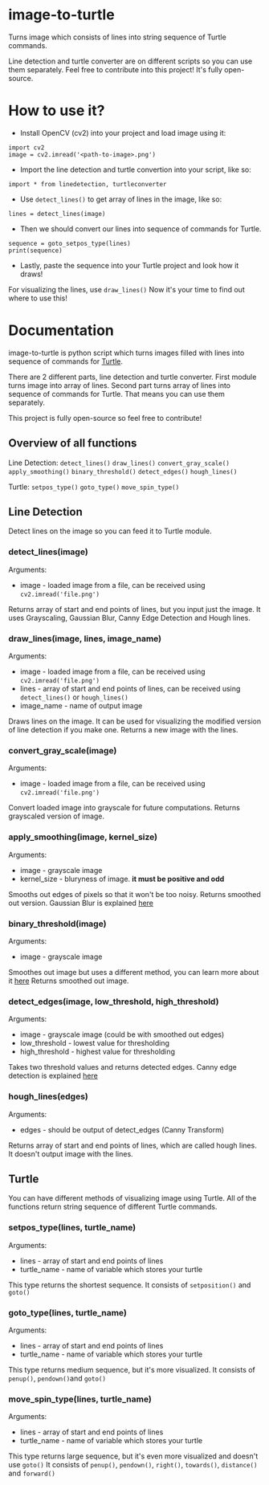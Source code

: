 # image-to-turtle
Turns image which consists of lines into string sequence of Turtle commands.

Line detection and turtle converter are on different scripts so you can use them separately.
Feel free to contribute into this project! It's fully open-source.

# How to use it?
- Install OpenCV (cv2) into your project and load image using it:
```
import cv2 
image = cv2.imread('<path-to-image>.png')
```
- Import the line detection and turtle convertion into your script, like so:
```
import * from linedetection, turtleconverter 
```
- Use ```detect_lines()``` to get array of lines in the image, like so:
```
lines = detect_lines(image)
```
- Then we should convert our lines into sequence of commands for Turtle.
```
sequence = goto_setpos_type(lines)
print(sequence)
```
- Lastly, paste the sequence into your Turtle project and look how it draws!

For visualizing the lines, use ```draw_lines()```
Now it's your time to find out where to use this!

# Documentation
image-to-turtle is python script which turns images filled with lines into sequence of commands for [Turtle](https://docs.python.org/3/library/turtle.html#module-turtle).

There are 2 different parts, line detection and turtle converter.
First module turns image into array of lines. Second part turns array of lines into sequence of commands for Turtle. That means you can use them separately.

This project is fully open-source so feel free to contribute!

## Overview of all functions
Line Detection:
```detect_lines()```
```draw_lines()```
```convert_gray_scale()```
```apply_smoothing()```
```binary_threshold()```
```detect_edges()```
```hough_lines()```

Turtle:
```setpos_type()```
```goto_type()```
```move_spin_type()```

## Line Detection
Detect lines on the image so you can feed it to Turtle module.

### detect_lines(image)
Arguments:
- image - loaded image from a file, can be received using ```cv2.imread('file.png')```

Returns array of start and end points of lines, but you input just the image.
It uses Grayscaling, Gaussian Blur, Canny Edge Detection and Hough lines.

### draw_lines(image, lines, image_name)
Arguments:
- image - loaded image from a file, can be received using ```cv2.imread('file.png')```
- lines - array of start and end points of lines, can be received using ```detect_lines()``` or ```hough_lines()```
- image_name - name of output image

Draws lines on the image. It can be used for visualizing the modified version of line detection if you make one. Returns a new image with the lines.

### convert_gray_scale(image)
Arguments:
- image - loaded image from a file, can be received using ```cv2.imread('file.png')```

Convert loaded image into grayscale for future computations. Returns grayscaled version of image.

### apply_smoothing(image, kernel_size)
Arguments:
- image - grayscale image
- kernel_size - bluryness of image. **it must be positive and odd**

Smooths out edges of pixels so that it won't be too noisy. Returns smoothed out version.
 Gaussian Blur is explained [here](https://docs.opencv.org/4.x/d4/d13/tutorial_py_filtering.html)
 
 ### binary_threshold(image)
Arguments:
- image - grayscale image

Smoothes out image but uses a different method, you can learn more about it [here](https://docs.opencv.org/4.x/d7/d4d/tutorial_py_thresholding.html)
Returns smoothed out image.
### detect_edges(image, low_threshold, high_threshold)
Arguments:
- image - grayscale image (could be with smoothed out edges)
- low_threshold - lowest value for thresholding
- high_threshold - highest value for thresholding

Takes two threshold values and returns detected edges.
Canny edge detection is explained [here](http://docs.opencv.org/2.4/doc/tutorials/imgproc/imgtrans/canny_detector/canny_detector.html)

### hough_lines(edges)
Arguments:
- edges - should be output of detect_edges (Canny Transform)

Returns array of start and end points of lines, which are called hough lines.
It doesn't output image with the lines.

## Turtle
You can have different methods of visualizing image using Turtle.
All of the functions return string sequence of different Turtle commands.
### setpos_type(lines, turtle_name)
Arguments:
- lines - array of start and end points of lines
- turtle_name - name of variable which stores your turtle

This type returns the shortest sequence. It consists of ```setposition()``` and ```goto()```

### goto_type(lines, turtle_name)
Arguments:
- lines - array of start and end points of lines
- turtle_name - name of variable which stores your turtle

This type returns medium sequence, but it's more visualized. It consists of ```penup()```, ```pendown()```and ```goto()```

### move_spin_type(lines, turtle_name)
Arguments:
- lines - array of start and end points of lines
- turtle_name - name of variable which stores your turtle

This type returns large sequence, but it's even more visualized and doesn't use ```goto()```
It consists of ```penup()```, ```pendown()```, ```right()```, ```towards()```, ```distance()``` and ```forward()```
